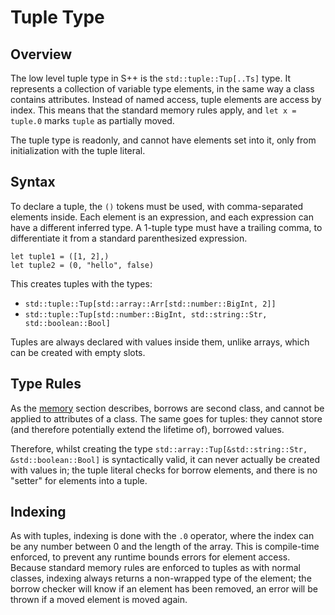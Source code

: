 # Tuple Type

## Overview

The low level tuple type in S++ is the `std::tuple::Tup[..Ts]` type. It represents a collection of variable type
elements, in the same way a class contains attributes. Instead of named access, tuple elements are access by index. This
means that the standard memory rules apply, and `let x = tuple.0` marks `tuple` as partially moved.

The tuple type is readonly, and cannot have elements set into it, only from initialization with the tuple literal.

## Syntax

To declare a tuple, the `()` tokens must be used, with comma-separated elements inside. Each element is an expression,
and each expression can have a different inferred type. A 1-tuple type must have a trailing comma, to differentiate it
from a standard parenthesized expression.

```S++
let tuple1 = ([1, 2],)
let tuple2 = (0, "hello", false)
```

This creates tuples with the types:

- `std::tuple::Tup[std::array::Arr[std::number::BigInt, 2]]`
- `std::tuple::Tup[std::number::BigInt, std::string::Str, std::boolean::Bool]`

Tuples are always declared with values inside them, unlike arrays, which can be created with empty slots.

## Type Rules

As the [memory](../memory/Memory-Model.md) section describes, borrows are second class, and cannot be applied to
attributes of a class. The same goes for tuples: they cannot store (and therefore potentially extend the lifetime of),
borrowed values.

Therefore, whilst creating the type `std::array::Tup[&std::string::Str, &std::boolean::Bool]` is syntactically valid, it
can never actually be created with values in; the tuple literal checks for borrow elements, and there is no "setter" for
elements into a tuple.

## Indexing

As with tuples, indexing is done with the `.0` operator, where the index can be any number between 0 and the length of
the array. This is compile-time enforced, to prevent any runtime bounds errors for element access. Because standard
memory rules are enforced to tuples as with normal classes, indexing always returns a non-wrapped type of the element;
the borrow checker will know if an element has been removed, an error will be thrown if a moved element is moved again.
